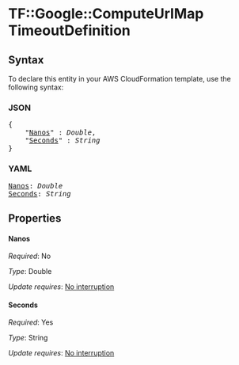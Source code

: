 # TF::Google::ComputeUrlMap TimeoutDefinition

## Syntax

To declare this entity in your AWS CloudFormation template, use the following syntax:

### JSON

<pre>
{
    "<a href="#nanos" title="Nanos">Nanos</a>" : <i>Double</i>,
    "<a href="#seconds" title="Seconds">Seconds</a>" : <i>String</i>
}
</pre>

### YAML

<pre>
<a href="#nanos" title="Nanos">Nanos</a>: <i>Double</i>
<a href="#seconds" title="Seconds">Seconds</a>: <i>String</i>
</pre>

## Properties

#### Nanos

_Required_: No

_Type_: Double

_Update requires_: [No interruption](https://docs.aws.amazon.com/AWSCloudFormation/latest/UserGuide/using-cfn-updating-stacks-update-behaviors.html#update-no-interrupt)

#### Seconds

_Required_: Yes

_Type_: String

_Update requires_: [No interruption](https://docs.aws.amazon.com/AWSCloudFormation/latest/UserGuide/using-cfn-updating-stacks-update-behaviors.html#update-no-interrupt)

